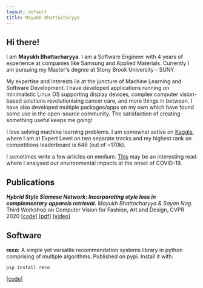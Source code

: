 ```yaml
---
layout: default
title: Mayukh Bhattacharyya
---
```


## Hi there!

I am **Mayukh Bhattacharyya**. I am a Software Engineer with 4 years of experience at companies like
Samsung and Applied Materials. Currently I am pursuing my Master's degree at Stony Brook University - SUNY.

My expertise and interests lie at the juncture of Machine Learning and Software Development.
I have developed applications running on minimalistic Linux OS supporting display devices, complex computer 
vision-based solutions revolutionising cancer care, and more things in between. I have also developed 
multiple packages/apps on my own which have found some use in the open-source community. 
The satisfaction of creating something useful keeps me going!

I love solving machine learning problems. I am somewhat active on [Kaggle](https://www.kaggle.com/mayukh18), where
 I am at Expert Level on two separate tracks and my highest rank on competitions leaderboard is 646 (out of ~170k).
 
I sometimes write a few articles on medium. [This](https://towardsdatascience.com/assessing-the-impact-of-the-coronavirus-lockdown-on-our-environment-through-data-2905535da51e)
 may be an interesting read where I analysed our environmental impacts at the onset of COVID-19.
 
## Publications

***Hybrid Style Siamese Network: Incorporating style loss in complementary apparels retrieval.***
*Mayukh Bhattacharyya & Sayan Nag.*
Third Workshop on Computer Vision for Fashion, Art and Design, CVPR 2020 
[[code]](https://github.com/mayukh18/Hybrid-Style-Siamese-Network)
[[pdf]](https://arxiv.org/pdf/1912.05014.pdf)
[[video]](https://www.youtube.com/watch?v=AyBzlWVhkRw)

## Software

**reco:** 
A simple yet versatile recommendation systems library in python comprising of multiple
algorithms. Published on pypi. Install it with:
```
pip install reco
```
[[code]](https://github.com/mayukh18/reco)




